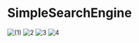 # SimpleSearchEngine
![(1)](https://user-images.githubusercontent.com/128424860/229313115-99a5a656-3e09-4e83-ba4a-533920f01e09.jpeg)
![2](https://user-images.githubusercontent.com/128424860/229313122-fdccc2d9-61f8-4354-8385-1940ea9330d9.jpeg)
![3](https://user-images.githubusercontent.com/128424860/229313147-d9c03e54-cedf-49c9-aa43-f9abb31e292e.jpeg)
![4](https://user-images.githubusercontent.com/128424860/229313153-3c02e4d0-ae41-4af0-9124-d37e79fd3696.jpeg)
